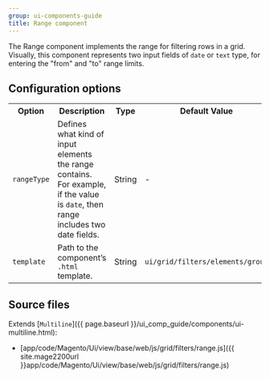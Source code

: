 ```yaml
---
group: ui-components-guide
title: Range component
---
```


The Range component implements the range for filtering rows in a grid. Visually, this component represents two input fields of `date` or `text` type, for entering the "from" and "to" range limits.

## Configuration options

<table>
  <tr>
    <th>Option</th>
    <th>Description</th>
    <th>Type</th>
    <th>Default Value</th>
  </tr>
  <tr>
    <td><code>rangeType</code></td>
    <td>Defines what kind of input elements the range contains. For example, if the value is <code>date</code>, then range includes two date fields.</td>
    <td>String</td>
    <td>-</td>
  </tr>
  <tr>
    <td><code>template</code></td>
    <td>Path to the component’s <code>.html</code> template.</td>
    <td>String</td>
    <td><code>ui/grid/filters/elements/group</code></td>
  </tr>
</table>

## Source files

Extends [`Multiline`]({{ page.baseurl }}/ui_comp_guide/components/ui-multiline.html):

- [app/code/Magento/Ui/view/base/web/js/grid/filters/range.js]({{ site.mage2200url }}app/code/Magento/Ui/view/base/web/js/grid/filters/range.js)